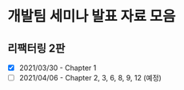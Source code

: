 # 개발팀 세미나 발표 자료 모음

## 리팩터링 2판

- [x] 2021/03/30 - Chapter 1
- [ ] 2021/04/06 - Chapter 2, 3, 6, 8, 9, 12 (예정)
